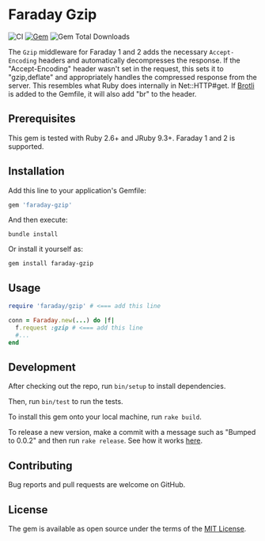 # Faraday Gzip

![CI](https://github.com/bodrovis/faraday-gzip/actions/workflows/ci.yaml/badge.svg)
[![Gem](https://img.shields.io/gem/v/faraday-gzip.svg?style=flat-square)](https://rubygems.org/gems/faraday-gzip)
![Gem Total Downloads](https://img.shields.io/gem/dt/faraday-gzip)

The `Gzip` middleware for Faraday 1 and 2 adds the necessary `Accept-Encoding` headers and automatically decompresses the response. If the "Accept-Encoding" header wasn't set in the request, this sets it to "gzip,deflate" and appropriately handles the compressed response from the server. This resembles what Ruby does internally in Net::HTTP#get. If [Brotli](https://github.com/miyucy/brotli) is added to the Gemfile, it will also add "br" to the header.

## Prerequisites

This gem is tested with Ruby 2.6+ and JRuby 9.3+. Faraday 1 and 2 is supported.

## Installation

Add this line to your application's Gemfile:

```ruby
gem 'faraday-gzip'
```

And then execute:

```shell
bundle install
```

Or install it yourself as:

```shell
gem install faraday-gzip
```

## Usage

```ruby
require 'faraday/gzip' # <=== add this line

conn = Faraday.new(...) do |f|
  f.request :gzip # <=== add this line
  #...
end
```

## Development

After checking out the repo, run `bin/setup` to install dependencies.

Then, run `bin/test` to run the tests.

To install this gem onto your local machine, run `rake build`.

To release a new version, make a commit with a message such as "Bumped to 0.0.2" and then run `rake release`.
See how it works [here](https://bundler.io/guides/creating_gem.html#releasing-the-gem).

## Contributing

Bug reports and pull requests are welcome on GitHub.

## License

The gem is available as open source under the terms of the [MIT License](https://opensource.org/licenses/MIT).
